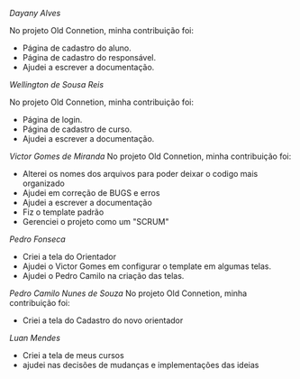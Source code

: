 *Dayany Alves*

No projeto Old Connetion, minha contribuição foi:
- Página de cadastro do aluno.
- Página de cadastro do responsável.
-  Ajudei a escrever a documentação.


*Wellington de Sousa Reis*

No projeto Old Connetion, minha contribuição foi:
- Página de login.
- Página de cadastro de curso.
-  Ajudei a escrever a documentação.

*Victor Gomes de Miranda*
No projeto Old Connetion, minha contribuição foi:

- Alterei os nomes dos arquivos para poder deixar o codigo mais organizado
- Ajudei em correção de BUGS e erros
- Ajudei a escrever a documentação
- Fiz o template padrão
- Gerenciei o projeto como um "SCRUM"
  
*Pedro Fonseca*
- Criei a tela do Orientador
- Ajudei o Victor Gomes em configurar o template em algumas telas.
- Ajudei o Pedro Camilo na criação das telas.

*Pedro Camilo Nunes de Souza*
No projeto Old Connetion, minha contribuição foi:
- Criei a tela do Cadastro do novo orientador

*Luan Mendes*
- Criei a tela de meus cursos 
- ajudei nas decisões de mudanças e implementações das ideias

  
